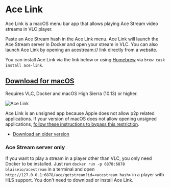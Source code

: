 # Ace Link

Ace Link is a macOS menu bar app that allows playing Ace Stream video streams in VLC player. 

Paste an Ace Stream hash in the Ace Link menu. Ace Link will launch the Ace Stream server in Docker and open your stream in VLC. You can also launch Ace Link by opening an acestream:// link directly from a website.

You can install Ace Link via the link below or using [Homebrew](https://brew.sh) via `brew cask install ace-link`.


## [Download for macOS](https://github.com/blaise-io/acelink/releases/download/1.4.0/Ace.Link.1.4.0.dmg)

Requires VLC, Docker and macOS High Sierra (10.13) or higher.

![Ace Link](https://i.imgur.com/QwMOUEp.png)

Ace Link is an unsigned app because Apple does not allow p2p related applications. If your version of macOS does not allow opening unsigned applications, [follow these instructions to bypass this restriction](http://osxdaily.com/2016/09/27/allow-apps-from-anywhere-macos-gatekeeper/).

 - [Download an older version](https://github.com/blaise-io/acelink/releases)


### Ace Stream server only

If you want to play a stream in a player other than VLC, you only need Docker to be installed. Just run `docker run -p 6878:6878 blaiseio/acestream` in a terminal and open `http://127.0.0.1:6878/ace/getstream?id=<acestream hash>` in a player with HLS support. You don't need to download or install Ace Link.
